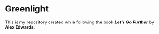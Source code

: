 # Greenlight
This is my repository created while following the book ***Let's Go Further*** by **Alex Edwards**.